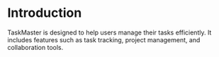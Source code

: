 # Introduction

TaskMaster is designed to help users manage their tasks efficiently. It includes features such as task tracking, project management, and collaboration tools.
